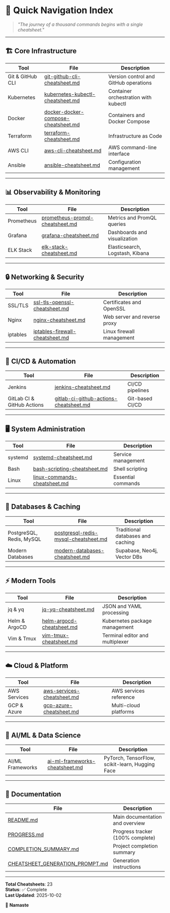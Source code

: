 # 🧘 Quick Navigation Index

> *"The journey of a thousand commands begins with a single cheatsheet."*

---

## 🏗️ Core Infrastructure

| Tool | File | Description |
|------|------|-------------|
| Git & GitHub CLI | [git-github-cli-cheatsheet.md](git-github-cli-cheatsheet.md) | Version control and GitHub operations |
| Kubernetes | [kubernetes-kubectl-cheatsheet.md](kubernetes-kubectl-cheatsheet.md) | Container orchestration with kubectl |
| Docker | [docker-docker-compose-cheatsheet.md](docker-docker-compose-cheatsheet.md) | Containers and Docker Compose |
| Terraform | [terraform-cheatsheet.md](terraform-cheatsheet.md) | Infrastructure as Code |
| AWS CLI | [aws-cli-cheatsheet.md](aws-cli-cheatsheet.md) | AWS command-line interface |
| Ansible | [ansible-cheatsheet.md](ansible-cheatsheet.md) | Configuration management |

---

## 📊 Observability & Monitoring

| Tool | File | Description |
|------|------|-------------|
| Prometheus | [prometheus-promql-cheatsheet.md](prometheus-promql-cheatsheet.md) | Metrics and PromQL queries |
| Grafana | [grafana-cheatsheet.md](grafana-cheatsheet.md) | Dashboards and visualization |
| ELK Stack | [elk-stack-cheatsheet.md](elk-stack-cheatsheet.md) | Elasticsearch, Logstash, Kibana |

---

## 🔒 Networking & Security

| Tool | File | Description |
|------|------|-------------|
| SSL/TLS | [ssl-tls-openssl-cheatsheet.md](ssl-tls-openssl-cheatsheet.md) | Certificates and OpenSSL |
| Nginx | [nginx-cheatsheet.md](nginx-cheatsheet.md) | Web server and reverse proxy |
| iptables | [iptables-firewall-cheatsheet.md](iptables-firewall-cheatsheet.md) | Linux firewall management |

---

## 🚀 CI/CD & Automation

| Tool | File | Description |
|------|------|-------------|
| Jenkins | [jenkins-cheatsheet.md](jenkins-cheatsheet.md) | CI/CD pipelines |
| GitLab CI & GitHub Actions | [gitlab-ci-github-actions-cheatsheet.md](gitlab-ci-github-actions-cheatsheet.md) | Git-based CI/CD |

---

## 🖥️ System Administration

| Tool | File | Description |
|------|------|-------------|
| systemd | [systemd-cheatsheet.md](systemd-cheatsheet.md) | Service management |
| Bash | [bash-scripting-cheatsheet.md](bash-scripting-cheatsheet.md) | Shell scripting |
| Linux | [linux-commands-cheatsheet.md](linux-commands-cheatsheet.md) | Essential commands |

---

## 💾 Databases & Caching

| Tool | File | Description |
|------|------|-------------|
| PostgreSQL, Redis, MySQL | [postgresql-redis-mysql-cheatsheet.md](postgresql-redis-mysql-cheatsheet.md) | Traditional databases and caching |
| Modern Databases | [modern-databases-cheatsheet.md](modern-databases-cheatsheet.md) | Supabase, Neo4j, Vector DBs |

---

## ⚡ Modern Tools

| Tool | File | Description |
|------|------|-------------|
| jq & yq | [jq-yq-cheatsheet.md](jq-yq-cheatsheet.md) | JSON and YAML processing |
| Helm & ArgoCD | [helm-argocd-cheatsheet.md](helm-argocd-cheatsheet.md) | Kubernetes package management |
| Vim & Tmux | [vim-tmux-cheatsheet.md](vim-tmux-cheatsheet.md) | Terminal editor and multiplexer |

---

## ☁️ Cloud & Platform

| Tool | File | Description |
|------|------|-------------|
| AWS Services | [aws-services-cheatsheet.md](aws-services-cheatsheet.md) | AWS services reference |
| GCP & Azure | [gcp-azure-cheatsheet.md](gcp-azure-cheatsheet.md) | Multi-cloud platforms |

---

## 🤖 AI/ML & Data Science

| Tool | File | Description |
|------|------|-------------|
| AI/ML Frameworks | [ai-ml-frameworks-cheatsheet.md](ai-ml-frameworks-cheatsheet.md) | PyTorch, TensorFlow, scikit-learn, Hugging Face |

---

## 📖 Documentation

| File | Description |
|------|-------------|
| [README.md](README.md) | Main documentation and overview |
| [PROGRESS.md](PROGRESS.md) | Progress tracker (100% complete) |
| [COMPLETION_SUMMARY.md](COMPLETION_SUMMARY.md) | Project completion summary |
| [CHEATSHEET_GENERATION_PROMPT.md](CHEATSHEET_GENERATION_PROMPT.md) | Generation instructions |

---

**Total Cheatsheets**: 23  
**Status**: ✅ Complete  
**Last Updated**: 2025-10-02

🧘 **Namaste**
